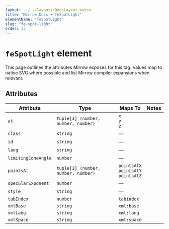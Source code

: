 ```yaml
---
layout: ../../layouts/DocsLayout.astro
title: "Mirrow Docs • feSpotLight"
elementName: "feSpotLight"
slug: "fe-spot-light"
order: 33
---
```


# `feSpotLight` element

This page outlines the attributes Mirrow exposes for this tag.
Values map to native SVG where possible and list Mirrow compiler expansions when relevant.

## Attributes

| Attribute | Type | Maps To | Notes |
| --- | --- | --- | --- |
| `at` | `tuple[3] (number, number, number)` | `x`<br />`y`<br />`z` |  |
| `class` | `string` | &mdash; |  |
| `id` | `string` | &mdash; |  |
| `lang` | `string` | &mdash; |  |
| `limitingConeAngle` | `number` | &mdash; |  |
| `pointsAt` | `tuple[3] (number, number, number)` | `pointsAtX`<br />`pointsAtY`<br />`pointsAtZ` |  |
| `specularExponent` | `number` | &mdash; |  |
| `style` | `string` | &mdash; |  |
| `tabIndex` | `number` | `tabindex` |  |
| `xmlBase` | `string` | `xml:base` |  |
| `xmlLang` | `string` | `xml:lang` |  |
| `xmlSpace` | `string` | `xml:space` |  |

